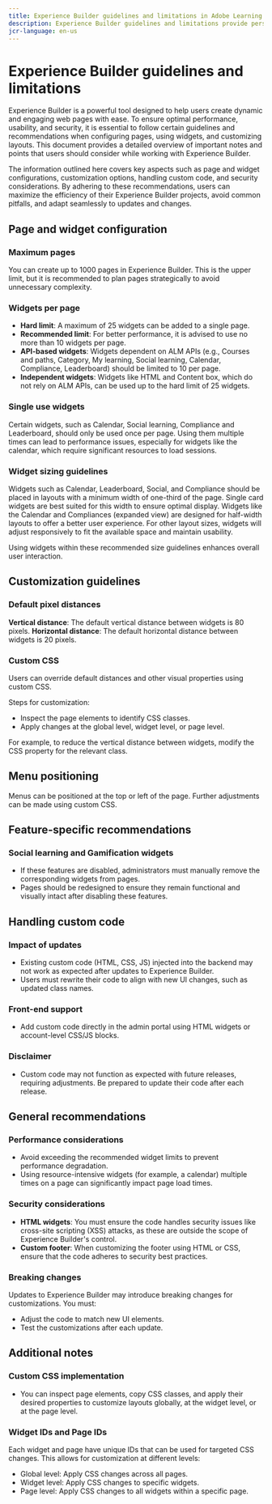 ```yaml
---
title: Experience Builder guidelines and limitations in Adobe Learning Manager
description: Experience Builder guidelines and limitations provide personalized course and content suggestions to learners using AI-driven algorithms. 
jcr-language: en-us
---
```


# Experience Builder guidelines and limitations

Experience Builder is a powerful tool designed to help users create dynamic and engaging web pages with ease. To ensure optimal performance, usability, and security, it is essential to follow certain guidelines and recommendations when configuring pages, using widgets, and customizing layouts. This document provides a detailed overview of important notes and points that users should consider while working with Experience Builder. 

The information outlined here covers key aspects such as page and widget configurations, customization options, handling custom code, and security considerations. By adhering to these recommendations, users can maximize the efficiency of their Experience Builder projects, avoid common pitfalls, and adapt seamlessly to updates and changes. 

## Page and widget configuration 

### Maximum pages 

You can create up to 1000 pages in Experience Builder. This is the upper limit, but it is recommended to plan pages strategically to avoid unnecessary complexity. 

### Widgets per page 

* **Hard limit**: A maximum of 25 widgets can be added to a single page. 
* **Recommended limit**: For better performance, it is advised to use no more than 10 widgets per page. 
* **API-based widgets**: Widgets dependent on ALM APIs (e.g., Courses and paths, Category, My learning, Social learning, Calendar, Compliance, Leaderboard) should be limited to 10 per page. 
* **Independent widgets**: Widgets like HTML and Content box, which do not rely on ALM APIs, can be used up to the hard limit of 25 widgets. 

### Single use widgets 

Certain widgets, such as Calendar, Social learning, Compliance and Leaderboard, should only be used once per page. Using them multiple times can lead to performance issues, especially for widgets like the calendar, which require significant resources to load sessions. 

### Widget sizing guidelines 

Widgets such as Calendar, Leaderboard, Social, and Compliance should be placed in layouts with a minimum width of one-third of the page. Single card widgets are best suited for this width to ensure optimal display. Widgets like the Calendar and Compliances (expanded view) are designed for half-width layouts to offer a better user experience. For other layout sizes, widgets will adjust responsively to fit the available space and maintain usability. 

Using widgets within these recommended size guidelines enhances overall user interaction. 

## Customization guidelines 

### Default pixel distances 

**Vertical distance**: The default vertical distance between widgets is 80 pixels. 
**Horizontal distance**: The default horizontal distance between widgets is 20 pixels. 

### Custom CSS 

Users can override default distances and other visual properties using custom CSS. 

Steps for customization: 

* Inspect the page elements to identify CSS classes. 
* Apply changes at the global level, widget level, or page level. 

For example, to reduce the vertical distance between widgets, modify the CSS property for the relevant class. 

## Menu positioning 

Menus can be positioned at the top or left of the page. Further adjustments can be made using custom CSS. 

## Feature-specific recommendations 

### Social learning and Gamification widgets 

* If these features are disabled, administrators must manually remove the corresponding widgets from pages. 
* Pages should be redesigned to ensure they remain functional and visually intact after disabling these features. 

## Handling custom code 

### Impact of updates 

* Existing custom code (HTML, CSS, JS) injected into the backend may not work as expected after updates to Experience Builder. 
* Users must rewrite their code to align with new UI changes, such as updated class names. 

### Front-end support 

* Add custom code directly in the admin portal using HTML widgets or account-level CSS/JS blocks. 

### Disclaimer 

* Custom code may not function as expected with future releases, requiring adjustments. Be prepared to update their code after each release. 

## General recommendations 

### Performance considerations 

* Avoid exceeding the recommended widget limits to prevent performance degradation. 
* Using resource-intensive widgets (for example, a calendar) multiple times on a page can significantly impact page load times. 

### Security considerations 

* **HTML widgets**: You must ensure the code handles security issues like cross-site scripting (XSS) attacks, as these are outside the scope of Experience Builder's control. 
* **Custom footer**: When customizing the footer using HTML or CSS, ensure that the code adheres to security best practices. 

### Breaking changes 

Updates to Experience Builder may introduce breaking changes for customizations. You must: 

* Adjust the code to match new UI elements. 
* Test the customizations after each update. 

## Additional notes 

### Custom CSS implementation 

* You can inspect page elements, copy CSS classes, and apply their desired properties to customize layouts globally, at the widget level, or at the page level. 

### Widget IDs and Page IDs 

Each widget and page have unique IDs that can be used for targeted CSS changes. This allows for customization at different levels: 

* Global level: Apply CSS changes across all pages. 
* Widget level: Apply CSS changes to specific widgets. 
* Page level: Apply CSS changes to all widgets within a specific page. 

 

 

 

 

 